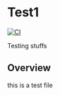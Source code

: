 # Test1

[![CI](https://github.com/ahsa445566/Test1/actions/workflows/ci.yml/badge.svg)](https://github.com/ahsa445566/Test1/actions/workflows/ci.yml)

Testing stuffs


## Overview

this is a test file